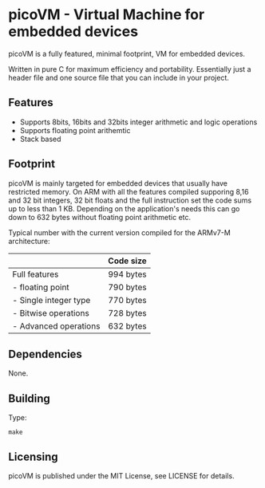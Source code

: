  picoVM - Virtual Machine for embedded devices
==========================================================

picoVM is a fully featured, minimal footprint, VM for embedded devices.

Written in pure C for maximum efficiency and portability. Essentially just a header file and one source file that you can include in your project. 

Features
--------

* Supports 8bits, 16bits and 32bits integer arithmetic and logic operations
* Supports floating point arithemtic
* Stack based

Footprint
---------
picoVM is mainly targeted for embedded devices that usually have restricted memory. 
On ARM with all the features compiled supporing 8,16 and 32 bit integers, 32 bit 
floats and the full instruction set the code sums up to less than 1 KB. Depending on 
the application's needs this can go down to 632 bytes without floating point arithmetic etc.

Typical number with the current version compiled for the ARMv7-M architecture:

|                       | Code size |
|-----------------------|:---------:|
| Full features         | 994 bytes |
| - floating point      | 790 bytes |
| - Single integer type | 770 bytes |
| - Bitwise operations  | 728 bytes |
| - Advanced operations | 632 bytes |

Dependencies
------------

None.

Building
--------

Type:

```make```

Licensing
---------

picoVM is published under the MIT License, see LICENSE for details.
